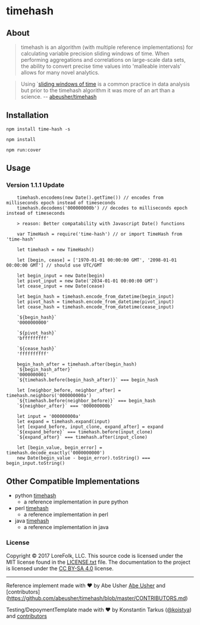 timehash
========

About
-----

> timehash is an algorithm (with multiple reference implementations) for calculating variable precision sliding windows of time. When performing aggregations and correlations on large-scale data sets, the ability to convert precise time values into 'malleable intervals' allows for many novel analytics. 

> Using `[sliding windows of time](http://stackoverflow.com/questions/19386576/sliding-window-over-time-data-structure-and-garbage-collection) is a common practice in data analysis but prior to the timehash algorithm it was more of an art than a science. -- [abeusher/timehash](https://github.com/abeusher/timehash)

Installation
------------

`npm install time-hash -s`

`npm install`

`npm run:cover`

Usage
-------------
### Version 1.1.1 Update
```
    timehash.encodems(new Date().getTime()) // encodes from milliseconds epoch instead of timeseconds
    timehash.decodems('000000000b') // decodes to milliseconds epoch instead of timeseconds

    > reason: Better compatability with Javascript Date() functions
```
```
    var TimeHash = require('time-hash') // or import TimeHash from 'time-hash'

    let timehash = new TimeHash()

    let [begin, cease] = ['1970-01-01 00:00:00 GMT', '2098-01-01 00:00:00 GMT'] // should use UTC/GMT
    
    let begin_input = new Date(begin) 
    let pivot_input = new Date('2034-01-01 00:00:00 GMT') 
    let cease_input = new Date(cease)

    let begin_hash = timehash.encode_from_datetime(begin_input)
    let pivot_hash = timehash.encode_from_datetime(pivot_input)
    let cease_hash = timehash.encode_from_datetime(cease_input)

    `${begin_hash}`
    '0000000000'
    
    `${pivot_hash}`
    'bfffffffff'
    
    `${cease_hash}`
    'ffffffffff'
    
    begin_hash_after = timehash.after(begin_hash)
    `${begin_hash_after}`
    '0000000001'
    `${timehash.before(begin_hash_after)}` === begin_hash

    let [neighbor_before, neighbor_after] = timehash.neighbors('000000000a')
    `${timehash.before(neighbor_before)}` === begin_hash
    `${neighbor_after}` === '000000000b'

    let input = '000000000a'
    let expand = timehash.expand(input)
    let [expand_before, input_clone, expand_after] = expand
    `${expand_before}` === timehash.before(input_clone)
    `${expand_after}` === timehash.after(input_clone)

    let [begin_value, begin_error] = timehash.decode_exactly('0000000000')
    new Date(begin_value - begin_error).toString() === begin_input.toString()

```

Other Compatible Implementations
---------------

-  python [timehash](https://github.com/abeusher/timehash/blob/master/timehash/__init__.py)
   - a reference implementation in pure python
-  perl [timehash](https://github.com/abeusher/timehash/blob/master/timehash.pl)
   - a reference implementation in perl
-  java [timehash](https://github.com/abeusher/timehash/blob/master/TimeHash.java)
   - a reference implementation in java

### License

Copyright © 2017 LoreFolk, LLC. This source code is licensed under the MIT license found in
the [LICENSE.txt](https://github.com/kriasoft/react-starter-kit/blob/master/LICENSE.txt) file.
The documentation to the project is licensed under the [CC BY-SA 4.0](http://creativecommons.org/licenses/by-sa/4.0/)
license.


---
Reference implement made with ♥ by Abe Usher [Abe Usher](https://github.com/abeusher) and [contributors] (https://github.com/abeusher/timehash/blob/master/CONTRIBUTORS.md)

Testing/DepoymentTemplate made with ♥ by Konstantin Tarkus ([@koistya](https://twitter.com/koistya)) and [contributors](https://github.com/kriasoft/babel-starter-kit/graphs/contributors)
